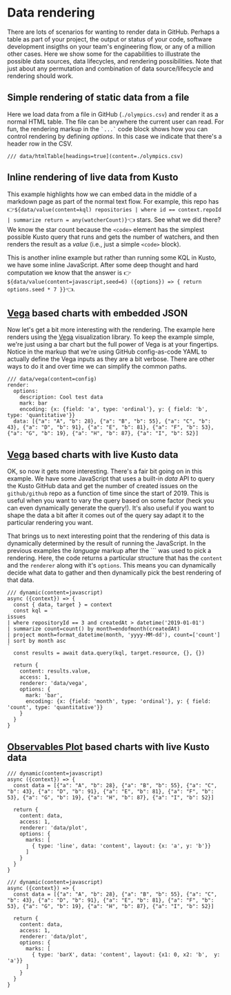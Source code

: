 # Data rendering
There are lots of scenarios for wanting to render data in GitHub. Perhaps a table as part of your project, the output or status of your code, software development insigths on your team's engineering flow, or any of a million other cases. Here we show some for the capabilities to illustrate the possible data sources, data lifecycles, and rendering possibilities. Note that just about any permutation and combination of data source/lifecycle and rendering should work.

## Simple rendering of static data from a file

Here we load data from a file in GitHub (`./olympics.csv`) and render it as a normal HTML table. The file can be anywhere the current user can read. For fun, the rendering markup in the <code>\`...\`</code> code block shows how you can control rendering by defining *options*. In this case we indicate that there's a header row in the CSV.
```
/// data/htmlTable[headings=true](content=./olympics.csv) 
```

## Inline rendering of live data from Kusto  
This example highlights how we can embed data in the middle of a markdown page as part of the normal text flow. For example, this repo has 👉`${data/value(content=kql) repositories | where id == context.repoId | summarize return = any(watcherCount)}`👈 stars. See what we did there? We know the star count because the `<code>` element has the simplest possible Kusto query that runs and gets the number of watchers, and then renders the result as a *value* (i.e., just a simple `<code>` block). 

This is another inline example but rather than running some KQL in Kusto, we have some inline JavaScript. After some deep thought and hard computation we know that the answer is 👉`${data/value(content=javascript,seed=6) ({options}) => { return options.seed * 7 }}`👈.

## [Vega](https://vega.github.io/vega/) based charts with embedded JSON
Now let's get a bit more interesting with the rendering. The example here renders using the [Vega](https://vega.github.io/vega/) visualization library. To keep the example simple, we're just using a bar chart but the full power of Vega is at your fingertips. Notice in the markup that we're using GitHub config-as-code YAML to actually define the Vega inputs as they are a bit verbose. There are other ways to do it and over time we can simplify the common paths.

```
/// data/vega(content=config)
render:
  options:
    description: Cool test data
    mark: bar
    encoding: {x: {field: 'a', type: 'ordinal'}, y: { field: 'b', type: 'quantitative'}}
  data: [{"a": "A", "b": 28}, {"a": "B", "b": 55}, {"a": "C", "b": 43}, {"a": "D", "b": 91}, {"a": "E", "b": 81}, {"a": "F", "b": 53}, {"a": "G", "b": 19}, {"a": "H", "b": 87}, {"a": "I", "b": 52}]
```
## [Vega](https://vega.github.io/vega/) based charts with live Kusto data
OK, so now it gets more interesting. There's a fair bit going on in this example. We have some JavaScript that uses a built-in *data* API to query the Kusto GitHub data and get the number of created issues on the `github/github` repo as a function of time since the start of 2019. This is useful when you want to vary the query based on some factor (heck you can even dynamically generate the query!). It's also useful if you want to shape the data a bit after it comes out of the query say adapt it to the particular rendering you want.

That brings us to next interesting point that the rendering of this data is dynamically determined by the result of running the JavaScript. In the previous examples the *language* markup after the \`\`\` was used to pick a rendering. Here, the code returns a particular structure that has the `content` and the `renderer` along with it's `options`. This means you can dynamically decide what data to gather and then dynamically pick the best rendering of that data.

```
/// dynamic(content=javascript)
async ({context}) => {
  const { data, target } = context
  const kql = `
issues
| where repositoryId == 3 and createdAt > datetime('2019-01-01')
| summarize count=count() by month=endofmonth(createdAt) 
| project month=format_datetime(month, 'yyyy-MM-dd'), count=['count']
| sort by month asc 
`
  const results = await data.query(kql, target.resource, {}, {}) 
  
  return {
    content: results.value, 
    access: 1, 
    renderer: 'data/vega', 
    options: {
      mark: 'bar',
      encoding: {x: {field: 'month', type: 'ordinal'}, y: { field: 'count', type: 'quantitative'}}
    }
  }
}
```

## [Observables Plot](https://github.com/observablehq/plot) based charts with live Kusto data

```
/// dynamic(content=javascript)
async ({context}) => {
  const data = [{"a": "A", "b": 28}, {"a": "B", "b": 55}, {"a": "C", "b": 43}, {"a": "D", "b": 91}, {"a": "E", "b": 81}, {"a": "F", "b": 53}, {"a": "G", "b": 19}, {"a": "H", "b": 87}, {"a": "I", "b": 52}]

  return {
    content: data, 
    access: 1, 
    renderer: 'data/plot', 
    options: {
      marks: [
        { type: 'line', data: 'content', layout: {x: 'a', y: 'b'}}
      ]
    }
  }
}
```

```
/// dynamic(content=javascript)
async ({context}) => {
  const data = [{"a": "A", "b": 28}, {"a": "B", "b": 55}, {"a": "C", "b": 43}, {"a": "D", "b": 91}, {"a": "E", "b": 81}, {"a": "F", "b": 53}, {"a": "G", "b": 19}, {"a": "H", "b": 87}, {"a": "I", "b": 52}]

  return {
    content: data, 
    access: 1, 
    renderer: 'data/plot', 
    options: {
      marks: [
        { type: 'barX', data: 'content', layout: {x1: 0, x2: 'b',  y: 'a'}}
      ]
    }
  }
}
```
